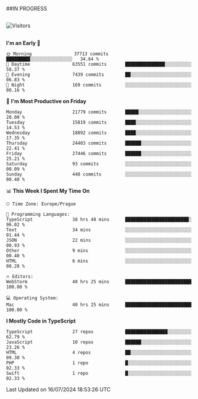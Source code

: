 ##IN PROGRESS
##
![Visitors](https://komarev.com/ghpvc/?username=petrbui&style=for-the-badge&label=Visitors+👀)



##
<!--
[![My GitHub stats](https://github-readme-stats.vercel.app/api?username=petrbui&theme=github_dark)](https://github.com/anuraghazra/github-readme-stats)

[![My wakatime stats](https://github-readme-stats.vercel.app/api/wakatime?username=petrbui&theme=github_dark)](https://github.com/anuraghazra/github-readme-stats)
-->
<!--START_SECTION:waka-->
**I'm an Early 🐤** 

```text
🌞 Morning                37713 commits       █████████░░░░░░░░░░░░░░░░   34.64 % 
🌆 Daytime                63551 commits       ███████████████░░░░░░░░░░   58.37 % 
🌃 Evening                7439 commits        ██░░░░░░░░░░░░░░░░░░░░░░░   06.83 % 
🌙 Night                  169 commits         ░░░░░░░░░░░░░░░░░░░░░░░░░   00.16 % 
```
📅 **I'm Most Productive on Friday** 

```text
Monday                   21779 commits       █████░░░░░░░░░░░░░░░░░░░░   20.00 % 
Tuesday                  15819 commits       ████░░░░░░░░░░░░░░░░░░░░░   14.53 % 
Wednesday                18892 commits       ████░░░░░░░░░░░░░░░░░░░░░   17.35 % 
Thursday                 24403 commits       ██████░░░░░░░░░░░░░░░░░░░   22.41 % 
Friday                   27446 commits       ██████░░░░░░░░░░░░░░░░░░░   25.21 % 
Saturday                 93 commits          ░░░░░░░░░░░░░░░░░░░░░░░░░   00.09 % 
Sunday                   440 commits         ░░░░░░░░░░░░░░░░░░░░░░░░░   00.40 % 
```


📊 **This Week I Spent My Time On** 

```text
🕑︎ Time Zone: Europe/Prague

💬 Programming Languages: 
TypeScript               38 hrs 48 mins      ████████████████████████░   96.02 % 
Text                     34 mins             ░░░░░░░░░░░░░░░░░░░░░░░░░   01.44 % 
JSON                     22 mins             ░░░░░░░░░░░░░░░░░░░░░░░░░   00.93 % 
Other                    9 mins              ░░░░░░░░░░░░░░░░░░░░░░░░░   00.40 % 
HTML                     6 mins              ░░░░░░░░░░░░░░░░░░░░░░░░░   00.28 % 

🔥 Editors: 
WebStorm                 40 hrs 25 mins      █████████████████████████   100.00 % 

💻 Operating System: 
Mac                      40 hrs 25 mins      █████████████████████████   100.00 % 
```

**I Mostly Code in TypeScript** 

```text
TypeScript               27 repos            ████████████████░░░░░░░░░   62.79 % 
JavaScript               10 repos            ██████░░░░░░░░░░░░░░░░░░░   23.26 % 
HTML                     4 repos             ██░░░░░░░░░░░░░░░░░░░░░░░   09.30 % 
PHP                      1 repo              █░░░░░░░░░░░░░░░░░░░░░░░░   02.33 % 
Swift                    1 repo              █░░░░░░░░░░░░░░░░░░░░░░░░   02.33 % 
```




 Last Updated on 16/07/2024 18:53:26 UTC
<!--END_SECTION:waka-->
